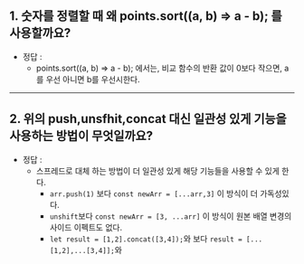 ## 1. 숫자를 정렬할 때 왜  points.sort((a, b) => a - b); 를 사용할까요?
- 정답 : 
  - points.sort((a, b) => a - b); 에서는, 비교 함수의 반환 값이 0보다 작으면, a를 우선 아니면 b를 우선시한다.


---

## 2. **위의 push,unsfhit,concat 대신 일관성 있게 기능을 사용하는 방법이 무엇일까요?**

- 정답 : 
  - 스프레드로 대체 하는 방법이 더 일관성 있게 해당 기능들을 사용할 수 있게 한다.
    - `arr.push(1)` 보다 `const newArr = [...arr,3]` 이 방식이 더 가독성있다.
    - `unshift`보다 `const newArr = [3, ...arr]` 이 방식이 원본 배열 변경의 사이드 이펙트도 없다.
    - `let result = [1,2].concat([3,4]);`와 보다 `result = [...[1,2],...[3,4]];`와
